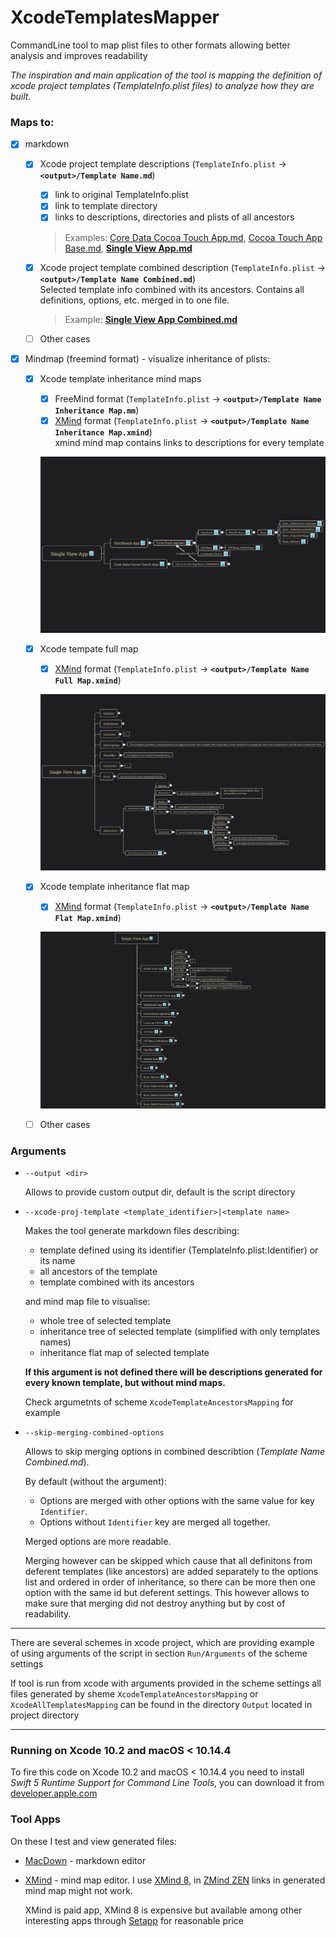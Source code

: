 # XcodeTemplatesMapper
CommandLine tool to map plist files to other formats allowing better analysis and improves readability

*The inspiration and main application of the tool is mapping the definition of xcode project templates (TemplateInfo.plist files) to analyze how they are built.*

### Maps to:

- [x] markdown
	- [x] Xcode project template descriptions (`TemplateInfo.plist` -> **`<output>/Template Name.md`**)
		- [x] link to original TemplateInfo.plist
		- [x] link to template directory
		- [x] links to descriptions, directories and plists of all ancestors

		> Examples:  [Core Data Cocoa Touch App.md](Output/Core%20Data%20Cocoa%20Touch%20App.md), [Cocoa Touch App Base.md](Output/Cocoa%20Touch%20App%20Base.md), [**Single View App.md**](Output/Single%20View%20App.md)
	
	- [x] Xcode project template combined description (`TemplateInfo.plist` -> **`<output>/Template Name Combined.md`**)  
		Selected template info combined with its ancestors. Contains all definitions, options, etc. merged in to one file.
		> Example: [**Single View App Combined.md**](Output/Single%20View%20App%20Combined.md)
	
	- [ ] Other cases

		
- [x] Mindmap (freemind format) - visualize inheritance of plists:
	- [x] Xcode template inheritance mind maps
		- [x] FreeMind format (`TemplateInfo.plist` -> **`<output>/Template Name Inheritance Map.mm`**)
		- [x] [XMind](https://www.xmind.net) format (`TemplateInfo.plist` -> **`<output>/Template Name Inheritance Map.xmind`**)  
			xmind mind map contains links to descriptions for every template
			
		![Xmind](Docs/inherit_thumbnail.png)
		
	- [x] Xcode tempate full map
		- [x] [XMind](https://www.xmind.net) format (`TemplateInfo.plist` -> **`<output>/Template Name Full Map.xmind`**)  
		
		![Xmind](Docs/full_thumbnail.png)
		
	- [x] Xcode template inheritance flat map
		- [x] [XMind](https://www.xmind.net) format (`TemplateInfo.plist` -> **`<output>/Template Name Flat Map.xmind`**)
		
		![Xmind](Docs/flat_thumbnail.png)
		
	- [ ] Other cases

### Arguments
- `--output <dir>`
	
	Allows to provide custom output dir, default is the script directory

- `--xcode-proj-template <template_identifier>|<template name>`

	Makes the tool generate markdown files describing:
	
	- template defined using its identifier (TemplateInfo.plist:Identifier) or its name
	- all ancestors of the template
	- template combined with its ancestors

	and mind map file to visualise:
	
	- whole tree of selected template
	- inheritance tree of selected template (simplified with only templates names)
	- inheritance flat map of selected template

	**If this argument is not defined there will be descriptions generated for every known template, but without mind maps.**
	
	Check argumetnts of scheme `XcodeTemplateAncestorsMapping` for example
	
- `--skip-merging-combined-options`

	Allows to skip merging options in combined describtion (*Template Name Combined.md*). 
	
	By default (without the argument):
	- Options are merged with other options with the same value for key `Identifier`.
	- Options without `Identifier` key are merged all together.
	
	Merged options are more readable.
	
	Merging however can be skipped which cause that all definitons from deferent templates (like ancestors) are added separately to the options list and ordered in order of inheritance, so there can be more then one option with the same id but deferent settings. This however allows to make sure that merging did not destroy anything but by cost of readability.

---

There are several schemes in xcode project, which are providing example of using arguments of the script in section `Run/Arguments` of the scheme settings

If tool is run from xcode with arguments provided in the scheme settings all files generated by sheme `XcodeTemplateAncestorsMapping` or `XcodeAllTemplatesMapping` can be found in the directory `Output` located in project directory

---
### Running on Xcode 10.2 and macOS < 10.14.4

To fire this code on Xcode 10.2 and macOS < 10.14.4 you need to install *Swift 5 Runtime Support for Command Line Tools*,
you can download it from [developer.apple.com](https://developer.apple.com/download/more/) 

### Tool Apps
On these I test and view generated files:

- [MacDown](MacDown) - markdown editor
- [XMind](https://www.xmind.net) - mind map editor. I use [XMind 8](https://www.xmind.net/xmind8-pro/), in [ZMind ZEN](https://www.xmind.net/zen/) links in generated mind map might not work.
	
	XMind is paid app, XMind 8 is expensive but available among other interesting apps through [Setapp](https://setapp.com) for reasonable price
